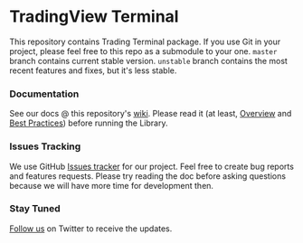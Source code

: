 # TradingView Terminal


This repository contains Trading Terminal package. If you use Git in your project, please feel free to this repo as a submodule to your one. `master` branch contains current stable version. `unstable` branch contains the most recent features and fixes, but it's less stable.

### Documentation
See our docs @ this repository's [wiki](https://github.com/tradingview/charting_library/wiki). Please read it (at least, [Overview](https://github.com/tradingview/charting_library/wiki) and [Best Practices](https://github.com/tradingview/charting_library/wiki/Best-practices)) before running the Library.

### Issues Tracking
We use GitHub [Issues tracker](https://github.com/tradingview/charting_library/issues) for our project. Feel free to create bug reports and features requests. Please try reading the doc before asking questions because we will have more time for development then. 

### Stay Tuned
[Follow us](https://twitter.com/intent/follow?screen_name=tv_charts) on Twitter to receive the updates.

